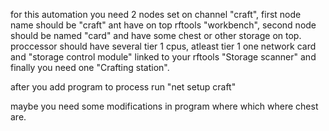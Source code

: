 for this automation you need 2 nodes set on channel "craft", first node name should be "craft" ant have on top rftools "workbench", second node should be named "card" and have some chest or other storage on top.
proccessor should have several tier 1 cpus, atleast tier 1 one network card and  "storage control module" linked to your rftools "Storage scanner"
and finally you need one "Crafting station".


after you add program to process run "net setup craft"


maybe you need some modifications in program where which where chest are.
